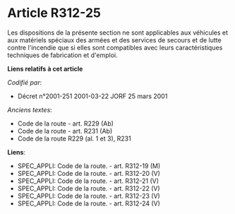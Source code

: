 # Article R312-25

Les dispositions de la présente section ne sont applicables aux véhicules et aux matériels spéciaux des armées et des
services de secours et de lutte contre l'incendie que si elles sont compatibles avec leurs caractéristiques techniques de
fabrication et d'emploi.

**Liens relatifs à cet article**

_Codifié par_:

  - Décret n°2001-251 2001-03-22 JORF 25 mars 2001

_Anciens textes_:

  - Code de la route - art. R229 (Ab)
  - Code de la route - art. R231 (Ab)
  - Code de la route R229 (al. 1 et 3), R231

**Liens**:

  - SPEC_APPLI: Code de la route. - art. R312-19 (M)
  - SPEC_APPLI: Code de la route. - art. R312-20 (V)
  - SPEC_APPLI: Code de la route. - art. R312-21 (V)
  - SPEC_APPLI: Code de la route. - art. R312-22 (V)
  - SPEC_APPLI: Code de la route. - art. R312-23 (V)
  - SPEC_APPLI: Code de la route. - art. R312-24 (V)
